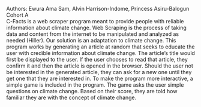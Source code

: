 Authors: Ewura Ama Sam, Alvin Harrison-Indome, Princess Asiru-Balogun
Cohort A	
C-Facts is a web scraper program meant to provide people with reliable information about climate change. Web Scraping is the process of taking data and content from the internet to be manipulated and analyzed as needed (Hiller). Our solution is an adaptation to climate change. This program works by generating an article at random that seeks to educate the user with credible information about climate change. The article’s title would first be displayed to the user. If the user chooses to read that article, they confirm it and then the article is opened in the browser. Should the user not be interested in the generated article, they can ask for a new one until they get one that they are interested in. To make the program more interactive, a simple game is included in the program. The game asks the user simple questions on climate change. Based on their score, they are told how familiar they are with the concept of climate change. 

